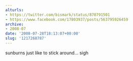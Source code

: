 ```yaml
---
alturls:
- https://twitter.com/bismark/status/870791501
- https://www.facebook.com/17803937/posts/563795926459
archive:
- 2008-07
date: '2008-07-28T18:13:07+00:00'
slug: '1217268787'
---
```


sunburns just like to stick around... sigh

